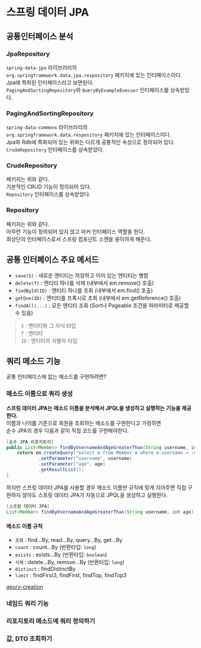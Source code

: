 # 스프링 데이터 JPA


## 공통인터페이스 분석


### JpaRepository
`spring-data-jpa` 라이브러리의  
`org.springframework.data.jpa.respository` 패키지에 있는 인터페이스이다.  
Jpa에 특화된 인터페이스라고 보면된다.  
`PagingAndSortingRepository`와 `QueryByExampleExecuor` 인터페이스를 상속받았다.  


### PagingAndSortingRepository
`spring-data-commons` 라이브러리의  
`org.springframework.data.respository` 패키지에 있는 인터페이스이다.  
Jpa와 Rdb에 특화되어 있는 위와는 다르게 공통적인 속성으로 정의되어 있다.  
`CrudeRepository` 인터페이스를 상속받았다.  

### CrudeRepository
패키지는 위와 같다.  
기본적인 CRUD 기능이 정의되어 있다.  
`Repository` 인터페이스를 상속받았다.  

### Repository
패키지는 위와 같다.  
아무런 기능이 정의되어 있지 않고 마커 인터페이스 역할을 한다.  
최상단의 인터페이스로서 스프링 컴포넌트 스캔을 용이하게 해준다.  

## 공통 인터페이스 주요 메서드
* `save(S)` : 새로운 엔티티는 저장하고 이미 있는 엔티티는 병합
* `delete(T)` : 엔티티 하나를 삭제 (내부에서 em.remove() 호출)
* `findById(ID)` : 엔티티 하나를 조회 (내부에서 em.find() 호출)
* `getOne(ID)` : 엔티티를 프록시로 조회 (내부에서 em.getReference() 호출)
* `findAll(...)` : 모든 엔티티 조회 (Sort나 Pageable 조건을 파라미터로 제공할 수 있음)  

> `S` : 엔티티와 그 자식 타입  
`T` : 엔티티  
`ID` : 엔티티의 식별자 타입  


## 쿼리 메소드 기능
공통 인터페이스에 없는 메소드를 구현하려면?  

### 메소드 이름으로 쿼리 생성
**스프링 데이터 JPA는 메소드 이름을 분석해서 JPQL을 생성하고 실행하는 기능을 제공한다.**  
이름과 나이를 기준으로 회원을 조회하는 메소드를 구현한다고 가정하면  
순수 JPA의 경우 다음과 같이 직접 코드를 구현해야한다.  
```java
[순수 JPA 리포지토리]
public List<Member> findByUsernameAndAgeGreaterThan(String username, int age) {
    return em.createQuery("select m from Member m where m.username = :username and m.age > :age", Member.class)
            .setParameter("username", username)
            .setParameter("age", age)
            .getResultList();
}
```  
하지만 스프링 데이터 JPA를 사용할 경우 메소드 이름만 규칙에 맞게 지어주면 직접 구현하지 않아도 스프링 데이터 JPA가 자동으로 JPQL을 생성하고 실행한다.  
```java
[스프링 데이터 JPA]
List<Member> findByUsernameAndAgeGreaterThan(String username, int age);
```
#### 메소드 이름 규칙  
* `조회` : find...By, read...By, query...By, get...By
* `count` : count...By (반환타입: `long`)
* `exists` : exists...By (반환타입: `boolean`)
* `삭제` : delete...By, remove...By (반환타입: `long`)
* `distinct` : findDistinctBy
* `limit` : findFirst3, findFirst, findTop, findTop3  

[qeury-creation]("https://docs.spring.io/spring-data/jpa/docs/current/reference/html/#jpa.query-methods.query-creation")


### 네임드 쿼리 기능
### 리포지토리 메소드에 쿼리 정의하기
### 값, DTO 조회하기









